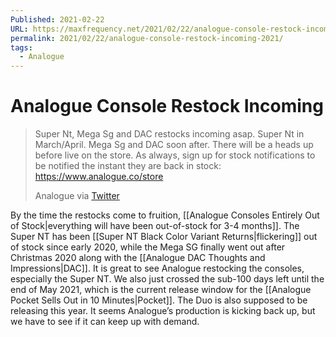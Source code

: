```yaml
---
Published: 2021-02-22
URL: https://maxfrequency.net/2021/02/22/analogue-console-restock-incoming-2021/
permalink: 2021/02/22/analogue-console-restock-incoming-2021/
tags:
  - Analogue
---
```

# Analogue Console Restock Incoming

> Super Nt, Mega Sg and DAC restocks incoming asap. Super Nt in March/April. Mega Sg and DAC soon after. There will be a heads up before live on the store. As always, sign up for stock notifications to be notified the instant they are back in stock: https://www.analogue.co/store
> 
> Analogue via [Twitter](https://twitter.com/analogue/status/1363908063237873664)

By the time the restocks come to fruition, [[Analogue Consoles Entirely Out of Stock|everything will have been out-of-stock for 3-4 months]]. The Super NT has been [[Super NT Black Color Variant Returns|flickering]] out of stock since early 2020, while the Mega SG finally went out after Christmas 2020 along with the [[Analogue DAC Thoughts and Impressions|DAC]]. It is great to see Analogue restocking the consoles, especially the Super NT. We also just crossed the sub-100 days left until the end of May 2021, which is the current release window for the [[Analogue Pocket Sells Out in 10 Minutes|Pocket]]. The Duo is also supposed to be releasing this year. It seems Analogue’s production is kicking back up, but we have to see if it can keep up with demand.